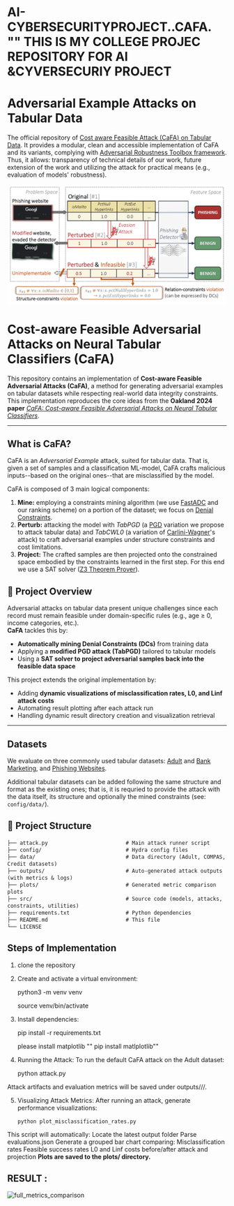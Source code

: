 # AI-CYBERSECURITYPROJECT..CAFA. "" THIS IS MY COLLEGE PROJEC REPOSITORY FOR AI &CYVERSECURIY PROJECT

# Adversarial Example Attacks on Tabular Data
The official repository of [Cost aware Feasible Attack (CaFA) on Tabular Data](TODO-LINK). It provides a modular, clean and 
accessible implementation of CaFA and its variants, complying with [Adversarial Robustness Toolbox framework](https://github.com/Trusted-AI/adversarial-robustness-toolbox/tree/main). 
Thus, it allows: transparency of technical details of our work, future extension of the work and utilizing the attack for practical means (e.g., evaluation of models' robustness).

<div align="center">
<img width="500" src="docs/tabular-attack-example.png">
</div>


#  Cost-aware Feasible Adversarial Attacks on Neural Tabular Classifiers (CaFA)

This repository contains an implementation of **Cost-aware Feasible Adversarial Attacks (CaFA)**, a method for generating adversarial examples on tabular datasets while respecting real-world data integrity constraints.  
This implementation reproduces the core ideas from the **Oakland 2024 paper** [*CaFA: Cost-aware Feasible Adversarial Attacks on Neural Tabular Classifiers*](https://github.com/matanbt/attack-tabular).

---
## What is CaFA?
CaFA is an _Adversarial Example_ attack, suited for tabular data. That is, given a set of samples and a classification 
ML-model, CaFA crafts malicious inputs--based on the original ones--that are misclassified by the model.

CaFA is composed of 3 main logical components:
1. **Mine:** employing a constraints mining algorithm (we use [FastADC](https://github.com/RangerShaw/FastADC) and our ranking scheme) on a 
portion of the dataset; we focus on [Denial Constraints](https://dl.acm.org/doi/10.14778/2536258.2536262).
2. **Perturb:** attacking the model with *TabPGD* (a [PGD](https://arxiv.org/abs/1706.06083) variation we propose to attack tabular data) and *TabCWL0*
(a variation of [Carlini-Wagner](https://arxiv.org/abs/1608.04644)'s attack) to craft adversarial examples under structure constraints and cost limitations.
3. **Project:** The crafted samples are then projected onto the constrained space embodied by the constraints 
learned in the first step. For this end we use a SAT solver ([Z3 Theorem Prover](https://github.com/Z3Prover/z3)).

## 📑 Project Overview

Adversarial attacks on tabular data present unique challenges since each record must remain feasible under domain-specific rules (e.g., age ≥ 0, income categories, etc.).  
**CaFA** tackles this by:
- **Automatically mining Denial Constraints (DCs)** from training data
- Applying a **modified PGD attack (TabPGD)** tailored to tabular models
- Using a **SAT solver to project adversarial samples back into the feasible data space**

This project extends the original implementation by:
- Adding **dynamic visualizations of misclassification rates, L0, and Linf attack costs**
- Automating result plotting after each attack run
- Handling dynamic result directory creation and visualization retrieval

---


## Datasets
We evaluate on three commonly used tabular datasets:
[Adult](https://archive.ics.uci.edu/ml/datasets/adult) and 
[Bank Marketing](https://archive.ics.uci.edu/dataset/222/bank+marketing), and
[Phishing Websites](https://archive.ics.uci.edu/ml/datasets/phishing+websites). 

Additional tabular datasets can be added following the same structure and format as the existing ones; that is, it is requried to provide the attack with the data itself, its structure and optionally the mined constraints (see: `config/data/`). 

## 📂 Project Structure
```
├── attack.py                         # Main attack runner script
├── config/                           # Hydra config files
├── data/                             # Data directory (Adult, COMPAS, Credit datasets)
├── outputs/                          # Auto-generated attack outputs (with metrics & logs)
├── plots/                            # Generated metric comparison plots
├── src/                              # Source code (models, attacks, constraints, utilities)
├── requirements.txt                  # Python dependencies
├── README.md                         # This file
└── LICENSE
```


## Steps of Implementation 
1. clone the repository 
   
2. Create and activate a virtual environment:
   
    python3 -m venv venv
    
    source venv/bin/activate
    
4. Install dependencies:
   
     pip install -r requirements.txt
   
   please install matplotlib "" pip install matlplotlib""
5. Running the Attack: To run the default CaFA attack on the Adult dataset:
   
     python attack.py
   
Attack artifacts and evaluation metrics will be saved under outputs/<date>/<run-time>/.


5. Visualizing Attack Metrics: After running an attack, generate performance visualizations:
   
       python plot_misclassification_rates.py
   
This script will automatically:
Locate the latest output folder Parse evaluations.json
Generate a grouped bar chart comparing:
Misclassification rates
Feasible success rates
L0 and Linf costs before/after attack and projection
**Plots are saved to the plots/ directory.**


## RESULT :
![full_metrics_comparison](https://github.com/user-attachments/assets/f1706198-d383-4bc9-8d05-21577ddcf343)







